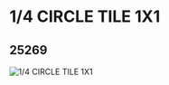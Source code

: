 # 1/4 CIRCLE TILE 1X1
## 25269
![1/4 CIRCLE TILE 1X1](https://lc-www-live-s.legocdn.com/media/bricks/5/2/6145570.jpg)